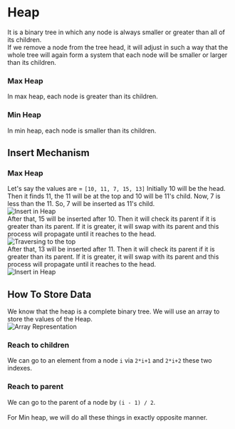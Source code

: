 # Heap
It is a binary tree in which any node is always smaller or greater than all of its 
children. <br /> If we remove a node from the tree head, it will adjust in such a 
way that the whole tree will again form a system that each node will be smaller or 
larger than its children.

### Max Heap
In max heap, each node is greater than its children.

### Min Heap
In min heap, each node is smaller than its children.

## Insert Mechanism
### Max Heap
Let's say the values are = `[10, 11, 7, 15, 13]`
Initially 10 will be the head. Then it finds 11, the 11 will be at the top and 10 
will be 11's child. Now, 7 is less than the 11. So, 7 will be inserted as 11's 
child. <br />
![](C:\Users\Fahim\Downloads\Heap.drawio.png "Insert in Heap") 
<br /> After that, 15 will be inserted after 10. Then it will check its parent if it 
is greater than its parent. If it is greater, it will swap with its parent and this 
process will propagate until it reaches to the head. <br />
![Traversing to the top](C:\Users\Fahim\Downloads\Heap.drawio(1).png "Insert in Heap") 
<br />
After that, 13 will be inserted after 11. Then it will check its parent if it 
is greater than its parent. If it is greater, it will swap with its parent and this 
process will propagate until it reaches to the head. <br />
![](C:\Users\Fahim\Downloads\Heap.drawio(2).png "Insert in Heap") 
<br />
## How To Store Data
We know that the heap is a complete binary tree. We will use an array to store the values of 
the Heap. <br />
![](C:\Users\Fahim\Downloads\Heap-Array_respresentation.drawio.png "Array Representation") 
### Reach to children
We can go to an element from a node `i` via `2*i+1` and `2*i+2` these two indexes. 
### Reach to parent
We can go to the parent of a node by `(i - 1) / 2`. <br /> <br />
For Min heap, we will do all these things in exactly opposite manner. 